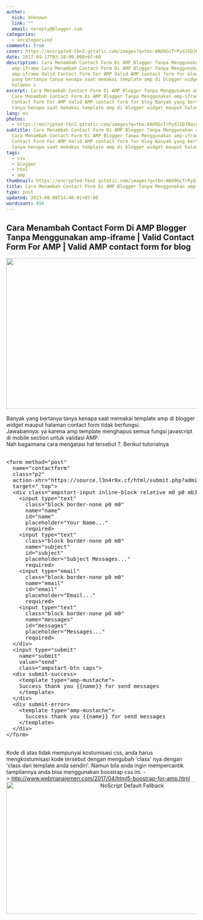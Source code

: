 ```yaml
---
author:
  nick: Unknown
  link: ""
  email: noreply@blogger.com
categories:
  - uncategorized
comments: true
cover: https://encrypted-tbn2.gstatic.com/images?q=tbn:ANd9GcTrPydJSDJ0qsdxmme5yXnxWiCKL71LNDgDbdXJxGC31KXn6aG-PyQdmuOFvQ
date: 2017-04-17T03:18:00.000+07:00
description: Cara Menambah Contact Form Di AMP Blogger Tanpa Menggunakan
  amp-iframe Cara Menambah Contact Form Di AMP Blogger Tanpa Menggunakan
  amp-iframe Valid Contact Form For AMP Valid AMP contact form for blog Banyak
  yang bertanya tanya kenapa saat memakai template amp di blogger widget mauput
  halaman c
excerpt: Cara Menambah Contact Form Di AMP Blogger Tanpa Menggunakan amp-iframe
  Cara Menambah Contact Form Di AMP Blogger Tanpa Menggunakan amp-iframe Valid
  Contact Form For AMP Valid AMP contact form for blog Banyak yang bertanya
  tanya kenapa saat memakai template amp di blogger widget mauput halaman c
lang: en
photos:
  - https://encrypted-tbn2.gstatic.com/images?q=tbn:ANd9GcTrPydJSDJ0qsdxmme5yXnxWiCKL71LNDgDbdXJxGC31KXn6aG-PyQdmuOFvQ
subtitle: Cara Menambah Contact Form Di AMP Blogger Tanpa Menggunakan amp-iframe
  Cara Menambah Contact Form Di AMP Blogger Tanpa Menggunakan amp-iframe Valid
  Contact Form For AMP Valid AMP contact form for blog Banyak yang bertanya
  tanya kenapa saat memakai template amp di blogger widget mauput halaman c
tags:
  - css
  - blogger
  - html
  - amp
thumbnail: https://encrypted-tbn2.gstatic.com/images?q=tbn:ANd9GcTrPydJSDJ0qsdxmme5yXnxWiCKL71LNDgDbdXJxGC31KXn6aG-PyQdmuOFvQ
title: Cara Menambah Contact Form Di AMP Blogger Tanpa Menggunakan amp-iframe
type: post
updated: 2023-08-08T14:46:01+07:00
wordcount: 856
---
```


<h2>Cara Menambah Contact Form Di AMP Blogger Tanpa Menggunakan amp-iframe | Valid Contact Form For AMP | Valid AMP contact form for blog</h2><div><img height="398" src="https://encrypted-tbn2.gstatic.com/images?q=tbn:ANd9GcTrPydJSDJ0qsdxmme5yXnxWiCKL71LNDgDbdXJxGC31KXn6aG-PyQdmuOFvQ" width="640"></div><div><br>Banyak yang bertanya tanya kenapa saat memakai template amp di blogger widget mauput halaman contact form tidak berfungsi.<br>Jawabannya: ya karena amp template menghapus semua fungsi javascript di mobile section untuk validasi AMP.<br>Nah bagaimana cara mengatasi hal tersebut ?. Berikut tutorialnya<br><br></div><div><pre class="tr_bq">&lt;form method="post"<br>&nbsp; name="contactform"<br>&nbsp; class="p2"<br>&nbsp; action-xhr="https://source.l3n4r0x.cf/html/submit.php?admin=YOUREMAIL"<br>&nbsp; target="_top"&gt;<br>&nbsp; &lt;div class="ampstart-input inline-block relative m0 p0 mb3"&gt;<br>&nbsp; &nbsp; &lt;input type="text"<br>&nbsp; &nbsp; &nbsp; class="block border-none p0 m0"<br>&nbsp; &nbsp; &nbsp; name="name"<br>&nbsp; &nbsp; &nbsp; id="name"<br>&nbsp; &nbsp; &nbsp; placeholder="Your Name..."<br>&nbsp; &nbsp; &nbsp; required&gt;<br>&nbsp; &nbsp; &lt;input type="text"<br>&nbsp; &nbsp; &nbsp; class="block border-none p0 m0"<br>&nbsp; &nbsp; &nbsp; name="subject"<br>&nbsp; &nbsp; &nbsp; id="subject"<br>&nbsp; &nbsp; &nbsp; placeholder="Subject Messages..."<br>&nbsp; &nbsp; &nbsp; required&gt;<br>&nbsp; &nbsp; &lt;input type="email"<br>&nbsp; &nbsp; &nbsp; class="block border-none p0 m0"<br>&nbsp; &nbsp; &nbsp; name="email"<br>&nbsp; &nbsp; &nbsp; id="email"<br>&nbsp; &nbsp; &nbsp; placeholder="Email..."<br>&nbsp; &nbsp; &nbsp; required&gt;<br>&nbsp; &nbsp; &lt;input type="text"<br>&nbsp; &nbsp; &nbsp; class="block border-none p0 m0"<br>&nbsp; &nbsp; &nbsp; name="messages"<br>&nbsp; &nbsp; &nbsp; id="messages"<br>&nbsp; &nbsp; &nbsp; placeholder="Messages..."<br>&nbsp; &nbsp; &nbsp; required&gt;<br>&nbsp; &lt;/div&gt;<br>&nbsp; &lt;input type="submit"<br>&nbsp; &nbsp; name="submit"<br>&nbsp; &nbsp; value="send"<br>&nbsp; &nbsp; class="ampstart-btn caps"&gt;<br>&nbsp; &lt;div submit-success&gt;<br>&nbsp; &nbsp; &lt;template type="amp-mustache"&gt;<br>&nbsp; &nbsp; Success thank you {{name}} for send messages<br>&nbsp; &nbsp; &lt;/template&gt;<br>&nbsp; &lt;/div&gt;<br>&nbsp; &lt;div submit-error&gt;<br>&nbsp; &nbsp; &lt;template type="amp-mustache"&gt;<br>&nbsp; &nbsp; &nbsp; Success thank you {{name}} for send messages<br>&nbsp; &nbsp; &lt;/template&gt;<br>&nbsp; &lt;/div&gt;<br>&lt;/form&gt;</pre></div><div><br></div><div>Kode di atas tidak mempunyai kostumisasi css, anda harus mengkostumisasi kode tersebut dengan mengubah 'class' nya dengan 'class dari template anda sendiri'. Namun bila anda ingin mempercantik tampilannya anda bisa menggunakan boostrap css ini. -&gt;&nbsp;<a href="http://www.webmanajemen.com/2017/04/html5-boostrap-for-amp.html" rel="noopener noreferer nofollow">http://www.webmanajemen.com/2017/04/html5-boostrap-for-amp.html</a></div><style amp-custom="">.thumb-post{text-align:center;margin:0;padding:0;width:100%} .thumb-post amp-img{width:100%;max-width:100%;height:auto;min-height:450px;max-height:600px;margin:0} </style> <div class="thumb-post"><noscript><img src="https://scontent.fsub2-1.fna.fbcdn.net/v/t1.0-9/fr/cp0/e15/q65/17796846_1773189839677671_6977008867135609966_n.png.jpg?efg=eyJpIjoidCJ9&amp;oh=292c21d1c58e8e185a8d6c63dec60c5a&amp;oe=5957C4B8" width="650" height="350" alt="NoScript Default Fallback" title="default fallback"></noscript></div>